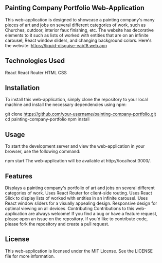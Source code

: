Painting Company Portfolio Web-Application
------------------------------------------

This web-application is designed to showcase a painting company's many pieces of art and jobs on several different categories of work, such as Churches, outdoor, interior faux finishing, etc. The website has decorative elements to it such as lists of worked with entities that are on an infinite carousel,  React window sliders, and changing background colors. Here's the website: https://liquid-disguise-eabf8.web.app


Technologies Used
-----------------

React
React Router
HTML
CSS

Installation
------------

To install this web-application, simply clone the repository to your local machine and install the necessary dependencies using npm:

git clone https://github.com/your-username/painting-company-portfolio.git
cd painting-company-portfolio
npm install


Usage
-------

To start the development server and view the web-application in your browser, use the following command:

npm start
The web-application will be available at http://localhost:3000/.

Features
--------

Displays a painting company's portfolio of art and jobs on several different categories of work.
Uses React Router for client-side routing.
Uses React Slick to display lists of worked with entities in an infinite carousel.
Uses React window sliders for a visually appealing design.
Responsive design for optimal viewing on all devices.
Contributing
Contributions to this web-application are always welcome! If you find a bug or have a feature request, please open an issue on the repository. If you'd like to contribute code, please fork the repository and create a pull request.

License
-------
This web-application is licensed under the MIT License. See the LICENSE file for more information.
